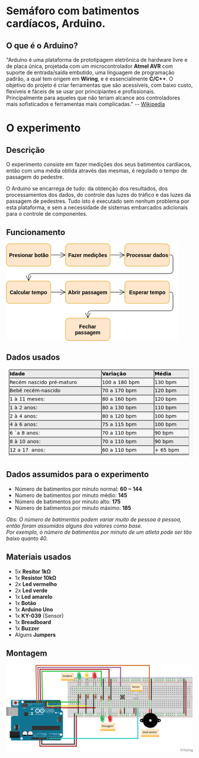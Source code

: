 Semáforo com batimentos cardíacos, Arduino.
===========================================

## O que é o Arduino?
"Arduino é uma plataforma de prototipagem eletrônica de hardware livre e de 
placa única, projetada com um microcontrolador **Atmel AVR** com suporte de 
entrada/saída embutido, uma linguagem de programação padrão, a qual tem origem
em **Wiring**, e é essencialmente **C/C++**. O objetivo do projeto é criar 
ferramentas que são acessíveis, com baixo custo, flexíveis e fáceis de se usar 
por principiantes e profissionais. Principalmente para aqueles que não teriam
alcance aos controladores mais sofisticados e ferramentas mais complicadas." 
-- [Wikipedia](https://pt.wikipedia.org/wiki/Arduino)


O experimento
=============
## Descrição
O experimento consiste em fazer medições dos seus batimentos cardíacos, então 
com uma média obtida através das mesmas, é regulado o tempo de passagem do 
pedestre.

O Arduino se encarrega de tudo: da obtenção dos resultados, dos processamentos 
dos dados, do controle das luzes do tráfico e das luzes da passagem de 
pedestres. Tudo isto é executado sem nenhum problema por esta plataforma, e sem 
a necessidade de sistemas embarcados adicionais para o controle de componentes.

## Funcionamento
![alt text](imgs/funcionamento.png "Imagem do funcionamento do programa")

## Dados usados
![alt text](imgs/bpm.png "Médias de batimentos por minuto.")

## Dados assumidos para o experimento
- Número de batimentos por minuto normal: **60 ~ 144**
- Número de batimentos por minuto médio: **145**
- Número de batimentos por minuto alto: **175**
- Número de batimentos por minuto máximo: **185**

*Obs: O número de batimentos podem variar muito de pessoa à pessoa, então foram
assumidos alguns dos valores como base.  
Por exemplo, o número de batimentos por 
minuto de um atleta pode ser tão baixo quanto 40.*

## Materiais usados
- 5x **Resitor 1kΩ**
- 1x **Resistor 10kΩ**
- 2x **Led vermelho**
- 2x **Led verde**
- 1x **Led amarelo**
- 1x **Botão**
- 1x **Arduino Uno**
- 1x **KY-039** (Sensor)
- 1x **Breadboard**
- 1x **Buzzer**
- Alguns **Jumpers**

## Montagem
![alt text](imgs/montagem.png "Experimento já montado")